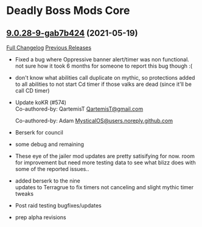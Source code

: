 # Deadly Boss Mods Core

## [9.0.28-9-gab7b424](https://github.com/DeadlyBossMods/DeadlyBossMods/tree/ab7b424adc5a4cb1e62b9e63606a5f4a2e6029dc) (2021-05-19)
[Full Changelog](https://github.com/DeadlyBossMods/DeadlyBossMods/compare/9.0.28...ab7b424adc5a4cb1e62b9e63606a5f4a2e6029dc) [Previous Releases](https://github.com/DeadlyBossMods/DeadlyBossMods/releases)

- Fixed a bug where Oppressive banner alert/timer was non functional. not sure how it took 6 months for someone to report this bug though :(  
- don't know what abilities call duplicate on mythic, so protections added to all abilities to not start Cd timer if those valks are dead (since it'll be call CD timer)  
- Update koKR (#574)  
    Co-authored-by: QartemisT <QartemisT@gmail.com>  
    Co-authored-by: Adam <MysticalOS@users.noreply.github.com>  
- Berserk for council  
- some debug and remaining  
- These eye of the jailer mod updates are pretty satisifying for now. room for improvement but need more testing data to see what blizz does with some of the reported issues..  
- added berserk to the nine  
    updates to Terragrue to fix timers not canceling and slight mythic timer tweaks  
- Post raid testing bugfixes/updates  
- prep alpha revisions  
